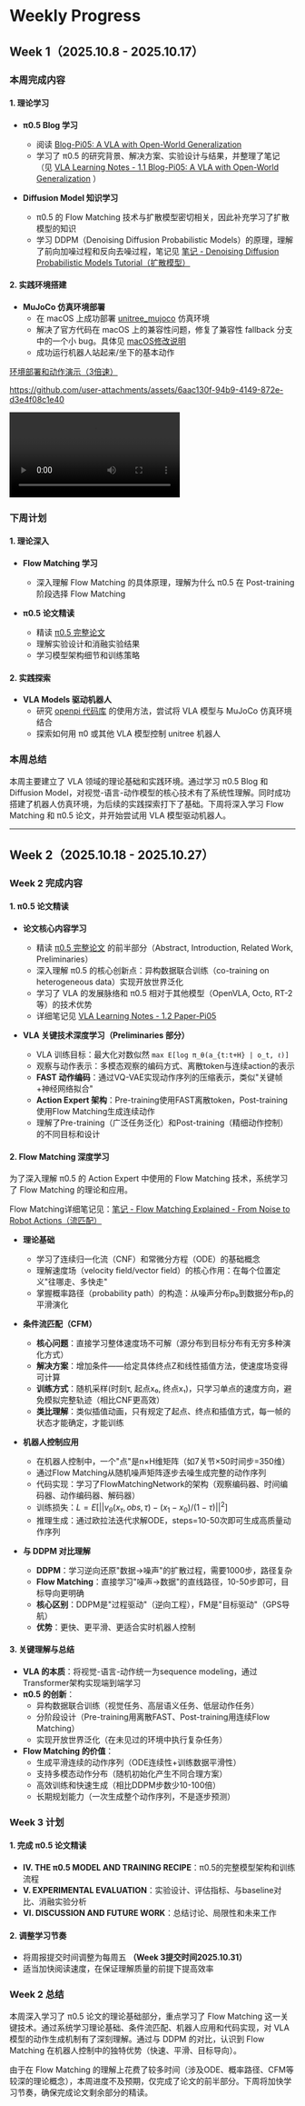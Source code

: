 # Weekly Progress

## Week 1（2025.10.8 - 2025.10.17）

### 本周完成内容

#### 1. 理论学习

- **π0.5 Blog 学习**
  - 阅读 [Blog-Pi05: A VLA with Open-World Generalization]((https://www.physicalintelligence.company/blog/pi05))
  - 学习了 π0.5 的研究背景、解决方案、实验设计与结果，并整理了笔记（见 [VLA Learning Notes - 1.1 Blog-Pi05: A VLA with Open-World Generalization](VLA%20Learning%20Notes.md#11-blog-pi05-a-vla-with-open-world-generalization) ）

- **Diffusion Model 知识学习**
  - π0.5 的 Flow Matching 技术与扩散模型密切相关，因此补充学习了扩散模型的知识
  - 学习 DDPM（Denoising Diffusion Probabilistic Models）的原理，理解了前向加噪过程和反向去噪过程，笔记见 [笔记 - Denoising Diffusion Probabilistic Models Tutorial（扩散模型）](../Paper/Denoising%20Diffusion%20Probabilistic%20Models%20Tutorial（扩散模型）.pdf)

#### 2. 实践环境搭建

- **MuJoCo 仿真环境部署**
  - 在 macOS 上成功部署 [unitree_mujoco](../Repo/unitree_mujoco/) 仿真环境
  - 解决了官方代码在 macOS 上的兼容性问题，修复了兼容性 fallback 分支中的一个小 bug。具体见 [macOS修改说明](../Repo/unitree_mujoco/macOS修改说明.md)
  - 成功运行机器人站起来/坐下的基本动作

[环境部署和动作演示（3倍速）](./Weekly%20Progress.assets/video.mp4)

<!-- markdownlint-disable-next-line MD034 -->
https://github.com/user-attachments/assets/6aac130f-94b9-4149-872e-d3e4f08c1e40

<!-- markdownlint-disable-next-line MD033 -->
<video src="./Weekly Progress.assets/video.mp4" controls></video>

### 下周计划

#### 1. 理论深入

- **Flow Matching 学习**
  - 深入理解 Flow Matching 的具体原理，理解为什么 π0.5 在 Post-training 阶段选择 Flow Matching

- **π0.5 论文精读**
  - 精读 [π0.5 完整论文](../Paper/Paper-Pi05:%20a%20Vision-Language-Action%20Model%20with%20Open-World%20Generalization.pdf)
  - 理解实验设计和消融实验结果
  - 学习模型架构细节和训练策略

#### 2. 实践探索

- **VLA Models 驱动机器人**
  - 研究 [openpi 代码库](../Repo/openpi/) 的使用方法，尝试将 VLA 模型与 MuJoCo 仿真环境结合
  - 探索如何用 π0 或其他 VLA 模型控制 unitree 机器人

### 本周总结

本周主要建立了 VLA 领域的理论基础和实践环境。通过学习 π0.5 Blog 和 Diffusion Model，对视觉-语言-动作模型的核心技术有了系统性理解。同时成功搭建了机器人仿真环境，为后续的实践探索打下了基础。下周将深入学习 Flow Matching 和 π0.5 论文，并开始尝试用 VLA 模型驱动机器人。

---

## Week 2（2025.10.18 - 2025.10.27）

### Week 2 完成内容

#### 1. π0.5 论文精读

- **论文核心内容学习**
  - 精读 [π0.5 完整论文](../Paper/Paper-Pi05:%20a%20Vision-Language-Action%20Model%20with%20Open-World%20Generalization.pdf) 的前半部分（Abstract, Introduction, Related Work, Preliminaries）
  - 深入理解 π0.5 的核心创新点：异构数据联合训练（co-training on heterogeneous data）实现开放世界泛化
  - 学习了 VLA 的发展脉络和 π0.5 相对于其他模型（OpenVLA, Octo, RT-2等）的技术优势
  - 详细笔记见 [VLA Learning Notes - 1.2 Paper-Pi05](VLA%20Learning%20Notes.md#12-paper-pi05-a-vision-language-action-model-with-open-world-generalization)

- **VLA 关键技术深度学习（Preliminaries 部分）**
  - VLA 训练目标：最大化对数似然 `max E[log π_θ(a_{t:t+H} | o_t, ℓ)]`
  - 观察与动作表示：多模态观察的编码方式、离散token与连续action的表示
  - **FAST 动作编码**：通过VQ-VAE实现动作序列的压缩表示，类似"关键帧+神经网络拟合"
  - **Action Expert 架构**：Pre-training使用FAST离散token，Post-training使用Flow Matching生成连续动作
  - 理解了Pre-training（广泛任务泛化）和Post-training（精细动作控制）的不同目标和设计

#### 2. Flow Matching 深度学习

为了深入理解 π0.5 的 Action Expert 中使用的 Flow Matching 技术，系统学习了 Flow Matching 的理论和应用。

Flow Matching详细笔记见：[笔记 - Flow Matching Explained - From Noise to Robot Actions（流匹配）](../Paper/Flow%20Matching%20Explained%20-%20From%20Noise%20to%20Robot%20Actions（流匹配）.pdf)

- **理论基础**
  - 学习了连续归一化流（CNF）和常微分方程（ODE）的基础概念
  - 理解速度场（velocity field/vector field）的核心作用：在每个位置定义"往哪走、多快走"
  - 掌握概率路径（probability path）的构造：从噪声分布p₀到数据分布p₁的平滑演化

- **条件流匹配（CFM）**
  - **核心问题**：直接学习整体速度场不可解（源分布到目标分布有无穷多种演化方式）
  - **解决方案**：增加条件——给定具体终点Z和线性插值方法，使速度场变得可计算
  - **训练方式**：随机采样(时刻τ, 起点x₀, 终点x₁)，只学习单点的速度方向，避免模拟完整轨迹（相比CNF更高效）
  - **类比理解**：类似插值动画，只有规定了起点、终点和插值方式，每一帧的状态才能确定，才能训练

- **机器人控制应用**
  - 在机器人控制中，一个"点"是n×H维矩阵（如7关节×50时间步=350维）
  - 通过Flow Matching从随机噪声矩阵逐步去噪生成完整的动作序列
  - 代码实现：学习了FlowMatchingNetwork的架构（观察编码器、时间编码器、动作编码器、解码器）
  - 训练损失：$L = E[||v_\theta(x_\tau, obs, \tau) - (x_1-x_0)/(1-\tau)||^2]$
  - 推理生成：通过欧拉法迭代求解ODE，steps=10-50次即可生成高质量动作序列

- **与 DDPM 对比理解**
  - **DDPM**：学习逆向还原"数据→噪声"的扩散过程，需要1000步，路径复杂
  - **Flow Matching**：直接学习"噪声→数据"的直线路径，10-50步即可，目标导向更明确
  - **核心区别**：DDPM是"过程驱动"（逆向工程），FM是"目标驱动"（GPS导航）
  - **优势**：更快、更平滑、更适合实时机器人控制

#### 3. 关键理解与总结

- **VLA 的本质**：将视觉-语言-动作统一为sequence modeling，通过Transformer架构实现端到端学习
- **π0.5 的创新**：
  - 异构数据联合训练（视觉任务、高层语义任务、低层动作任务）
  - 分阶段设计（Pre-training用离散FAST、Post-training用连续Flow Matching）
  - 实现开放世界泛化（在未见过的环境中执行复杂任务）
- **Flow Matching 的价值**：
  - 生成平滑连续的动作序列（ODE连续性+训练数据平滑性）
  - 支持多模态动作分布（随机初始化产生不同合理方案）
  - 高效训练和快速生成（相比DDPM步数少10-100倍）
  - 长期规划能力（一次生成整个动作序列，不是逐步预测）

### Week 3 计划

#### 1. 完成 π0.5 论文精读

- **IV. THE π0.5 MODEL AND TRAINING RECIPE**：π0.5的完整模型架构和训练流程
- **V. EXPERIMENTAL EVALUATION**：实验设计、评估指标、与baseline对比、消融实验分析
- **VI. DISCUSSION AND FUTURE WORK**：总结讨论、局限性和未来工作

#### 2. 调整学习节奏

- 将周报提交时间调整为每周五 **（Week 3提交时间2025.10.31）**
- 适当加快阅读速度，在保证理解质量的前提下提高效率

### Week 2 总结

本周深入学习了 π0.5 论文的理论基础部分，重点学习了 Flow Matching 这一关键技术。通过系统学习理论基础、条件流匹配、机器人应用和代码实现，对 VLA 模型的动作生成机制有了深刻理解。通过与 DDPM 的对比，认识到 Flow Matching 在机器人控制中的独特优势（快速、平滑、目标导向）。

由于在 Flow Matching 的理解上花费了较多时间（涉及ODE、概率路径、CFM等较深的理论概念），本周进度不及预期，仅完成了论文的前半部分。下周将加快学习节奏，确保完成论文剩余部分的精读。

